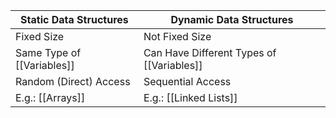 | Static Data Structures     | Dynamic Data Structures                   |
| -------------------------- | ----------------------------------------- |
| Fixed Size                 | Not Fixed Size                            |
| Same Type of [[Variables]] | Can Have Different Types of [[Variables]] |
| Random (Direct) Access     | Sequential Access                         |
| E.g.: [[Arrays]]           | E.g.: [[Linked Lists]]                           |
